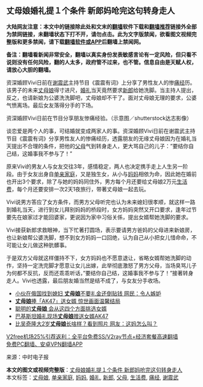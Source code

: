  <h2>丈母娘婚礼提１个条件 新郎妈呛完这句转身走人</h2> <p class="notice"><b>大陆网友注意：本文中的链接除此处和文末的<a href="https://github.com/bannedbook/fanqiang" >翻墙</a>软件下载和<a href="https://github.com/killgcd/justmysocks/blob/master/README.md">翻墙推荐</a>链接外全部为禁网链接，未翻墙状态下打不开，请勿点击。此为文字版禁闻，欲看图文视频完整版和更多禁闻，请下载<a href="https://github.com/bannedbook/fanqiang">翻墙软件或APP</a>后翻墙上禁闻网。</p><p>备注：翻墙看新闻非常安全，翻墙以真实身份发表敏感言论有一定风险，但只看不说则没有任何风险，翻的人太多，政府管不过来，也不管。信息自由是天赋人权，请放心大胆的翻墙。</b></p>  <div class="entry"> <p id="summary">资深婚顾Vivi日前在<a href="https://www.bannedbook.org/bnews/tag/%E8%B0%A2%E9%9C%87%E6%AD%A6/" class="st_tag internal_tag" rel="tag" title="标签 谢震武 下的日志">谢震武</a>主持节目《震震有词》上分享了男性友人的惨<a href="https://www.bannedbook.org/bnews/tag/%E7%97%9B%E7%BB%8F/" class="st_tag internal_tag" rel="tag" title="标签 痛经 下的日志">痛经</a>历。该男子的未来<a href="https://www.bannedbook.org/bnews/tag/%E4%B8%88%E6%AF%8D%E5%A8%98/" class="st_tag internal_tag" rel="tag" title="标签 丈母娘 下的日志">丈母娘</a>得寸进尺，<a href="https://www.bannedbook.org/bnews/tag/%e5%a9%9a%e7%a4%bc/" class="st_tag internal_tag" rel="tag" title="标签 婚礼 下的日志">婚礼</a>当天竟然要求<a href="https://www.bannedbook.org/bnews/tag/%e6%96%b0%e9%83%8e/" class="st_tag internal_tag" rel="tag" title="标签 新郎 下的日志">新郎</a>给她洗脚。当主持人提出，反之，也请新娘为公婆洗洗脚吧，丈母娘却不干了。面对丈母娘无理的要求，公婆气愤离场。最后女友落得分手的下场。</p> <p id="conimg">资深婚顾Vivi日前在节目分享朋友惨痛经验。（示意图／shutterstock达志影像）</p>  <p>谈恋爱是两个人的事，可结婚就变成两家人的事。资深婚顾Vivi日前在谢震武主持节目《震震有词》分享男性友人的惨痛经历，透露朋友的无缘丈母娘因为在婚礼当天提出不合理的条件，把他的<a href="https://www.bannedbook.org/bnews/tag/%e7%88%b6%e6%af%8d/" class="st_tag internal_tag" rel="tag" title="标签 父母 下的日志">父母</a>气到转身走人，更大骂自己的儿子：&#8221;要结你自己结，这婚事我不参与了！&#8221;</p> <p>原来Vivi的男友人与女友交往3年，感情稳定，两人也决定携手走上人生另一阶段。由于女友出身自<a href="https://www.bannedbook.org/bnews/tag/%E5%8D%95%E4%BA%B2%E5%AE%B6%E5%BA%AD/" class="st_tag internal_tag" rel="tag" title="标签 单亲家庭 下的日志">单亲家庭</a>，又是独生女，从小与<a href="https://www.bannedbook.org/bnews/tag/%e5%a6%88%e5%a6%88/" class="st_tag internal_tag" rel="tag" title="标签 妈妈 下的日志">妈妈</a>相依为命，因此她在婚前也开出3个要求，除了与她的妈妈同住外，男方每个月还要给丈母娘2万元<a href="https://www.bannedbook.org/bnews/tag/%E7%94%9F%E6%B4%BB%E8%B4%B9/" class="st_tag internal_tag" rel="tag" title="标签 生活费 下的日志">生活费</a>，每个月还要安排一次2天1夜旅行，带著丈母娘一起去玩。</p>  <p>Vivi说男方答应了女方条件，而男方父母听完也认为未来媳妇很孝顺，就这样一路到婚礼当天，进行到女儿拜别妈妈的桥段时，女方妈妈突然又开口要求，逢年过节要先在娘家过才能回婆家，更说因为家中习俗关係，提出女婿帮她洗脚的要求。</p> <p>Vivi接获新郎求救眼神，当下忙著打圆场，表示要请男方爸妈的父母进来新娘房，也让新娘帮公婆洗脚，想不到女方妈妈一口回绝，认为自己从小把女儿惜命命，不可能让女儿做这种肮髒事。</p>  <p>于是双方父母就这样僵持不下，女方妈妈也不愿意退让，省略女婿帮她洗脚的动作，坚持一定洗完脚才愿意让女儿出嫁，此举彻底激怒了男方父母，当场臭骂儿子为何都不反抗，反而还乖乖听话，&#8221;要结你自己结，这婚事我不参与了！&#8221;接著转身走人。Vivi也透露，最后朋友婚当然是结不成了，与女友分手收场。</p> <ul class='op-related-articles' title='相关阅读'> <li><a href='https://www.bannedbook.org/bnews/funmedia/20201229/1456836.html' target='_blank'>小伙在俄国找到媳妇 <b>丈母娘</b>不要礼金还倒贴钱 网民：令人嫉妒</a></li> <li><a href='https://www.bannedbook.org/bnews/funmedia/20201209/1444489.html' target='_blank'><b>丈母娘</b>捧「AK47」送女婿 惊世画面温馨结局</a></li> <li><a href='https://www.bannedbook.org/bnews/funmedia/20201204/1441741.html' target='_blank'>聪明的<b>丈母娘</b> 会从这四个方面挑选女婿</a></li> <li><a href='https://www.bannedbook.org/bnews/baitai/20201127/1438007.html' target='_blank'>巴基斯坦婚礼现场<b>丈母娘</b>赠送女婿AK47</a></li> <li><a href='https://www.bannedbook.org/bnews/yule/20201022/1418174.html' target='_blank'>比吴奇隆大2岁<b>丈母娘</b>长啥样？看到照片 网友：这妈怎么叫？</a></li> </ul> <p class="texttj"> <a href="https://github.com/bannedbook/fanqiang/wiki/V2ray%E6%9C%BA%E5%9C%BA" target="_blank">V2free机场25%引荐返利：全平台免费SS/V2ray节点+经济套餐高速翻墙</a><br/> <a href="https://github.com/bannedbook/fanqiang/wiki/%E7%A6%81%E9%97%BB%E7%BD%91%E5%AE%89%E5%8D%93%E7%BF%BB%E5%A2%99%E6%96%B0%E9%97%BBAPP" target="_blank">免费PC翻墙、安卓VPN翻墙APP</a></p><p> 来源：中时电子报 </p><a name='sharetosocial'></a>       <div><b>本文的图文或视频完整版</b>：<a href='https://www.bannedbook.org/bnews/cbnews/20201231/1458469.html'>丈母娘婚礼提１个条件 新郎妈呛完这句转身走人</a></div>  </div><!--END ENTRY--> <div class="postfooter"> <div>本文标签：<a href="https://www.bannedbook.org/bnews/tag/%E4%B8%88%E6%AF%8D%E5%A8%98/" rel="tag">丈母娘</a>, <a href="https://www.bannedbook.org/bnews/tag/%E5%8D%95%E4%BA%B2%E5%AE%B6%E5%BA%AD/" rel="tag">单亲家庭</a>, <a href="https://www.bannedbook.org/bnews/tag/%e5%a6%88%e5%a6%88/" rel="tag">妈妈</a>, <a href="https://www.bannedbook.org/bnews/tag/%e5%a9%9a%e7%a4%bc/" rel="tag">婚礼</a>, <a href="https://www.bannedbook.org/bnews/tag/%e6%96%b0%e9%83%8e/" rel="tag">新郎</a>, <a href="https://www.bannedbook.org/bnews/tag/%e7%88%b6%e6%af%8d/" rel="tag">父母</a>, <a href="https://www.bannedbook.org/bnews/tag/%E7%94%9F%E6%B4%BB%E8%B4%B9/" rel="tag">生活费</a>, <a href="https://www.bannedbook.org/bnews/tag/%E7%97%9B%E7%BB%8F/" rel="tag">痛经</a>, <a href="https://www.bannedbook.org/bnews/tag/%E8%B0%A2%E9%9C%87%E6%AD%A6/" rel="tag">谢震武</a></div>  </div><!--END POSTFOOTER--> 